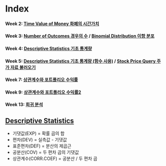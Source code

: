 Index
===============
#### Week 2: [Time Value of Money 화폐의 시간가치](https://github.com/jen0707/FinData.R/blob/main/TimeValueofMoney.R)
#### Week 3: [Number of Outcomes 경우의 수](https://github.com/jen0707/FinData.R/blob/main/Numberofoutcomes.R) / [Binomial Distribution 이항 분포](https://github.com/jen0707/FinData.R/blob/main/BinomialDistribution.R)
#### Week 4: [Descriptive Statistics 기초 통계량](https://github.com/jen0707/FinData.R/blob/main/DescriptiveStatistics.R)
#### Week 5: [Descriptive Statistics 기초 통계량 (함수 사용)](https://github.com/jen0707/FinData.R/blob/main/DesciptiveStatistics2(function).R) / [Stock Price Query 주가 자료 불러오기](https://github.com/jen0707/FinData.R/blob/main/StockPriceQuery.R)
#### Week 7: [상관계수와 포트폴리오 수익률](https://github.com/jen0707/FinData.R/blob/main/%EC%83%81%EA%B4%80%EA%B3%84%EC%88%98%EC%99%80%ED%8F%AC%ED%8A%B8%ED%8F%B4%EB%A6%AC%EC%98%A4%EC%88%98%EC%9D%B5%EB%A5%A0.R)
#### Week 9: [상관계수와 포트폴리오 수익률2](https://github.com/jen0707/FinData.R/blob/main/shiny_pfo_corr_(1).R)
#### Week 13: [회귀 분석](https://github.com/jen0707/FinData.R/blob/main/beta_regression.R)

[Descriptive Statistics](https://github.com/jen0707/FinData.R/blob/main/DescriptiveStatistics.xlsx)
----------------------
* 기댓값(EXP) = 확률 곱의 합
* 편차(DEV) = 실측값 - 기댓값
* 표준편차(DEF) = 분산의 제곱근
* 공분산(COV) = 두 편차 곱의 기댓값
* 상관계수(CORR.COEF) = 공분산 / 두 편차 곱
